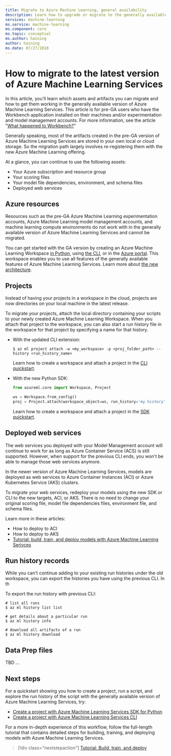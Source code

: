 ```yaml
---
title: Migrate to Azure Machine Learning, general availability
description: Learn how to upgrade or migrate to the generally available version of Azure Machine Learning Services.
services: machine-learning
ms.service: machine-learning
ms.component: core
ms.topic: conceptual
ms.author: haining
author: haining
ms.date: 07/27/2018
---
```


# How to migrate to the latest version of Azure Machine Learning Services 

In this article, you'll learn which assets and artifacts you can migrate and how to get them working in the generally available version of Azure Machine Learning Services. This article is for pre-GA users who have the Workbench application installed on their machines and/or experimentation and model management accounts. For more information, see the article "[What happened to Workbench?](overview-what-happened-to-workbench.md)"

Generally speaking, most of the artifacts created in the pre-GA version of Azure Machine Learning Services are stored in your own local or cloud storage. So the migration path largely involves re-registering them with the new Azure Machine Learning offering. 

At a glance, you can continue to use the following assets:
+ Your Azure subscription and resource group
+ Your scoring files
+ Your model file dependencies, environment, and schema files
+ Deployed web services

## Azure resources

Resources such as the pre-GA Azure Machine Learning experimentation accounts, Azure Machine Learning model management accounts, and machine learning compute environments do not work with in the generally available version of Azure Machine Learning Services and cannot be migrated. 

You can get started with the GA version by creating an Azure Machine Learning Workspace [in Python](quickstart-set-up-in-python.md), using [the CLI](quickstart-set-up-in-cli.md), or in the [Azure portal](how-to-create-workspace-in-portal.md). This workspace enables you to use all features of the generally available features of Azure Machine Learning Services. Learn more about [the new architecture](concept-azure-machine-learning-architecture.md).

## Projects

Instead of having your projects in a workspace in the cloud, projects are now directories on your local machine in the latest release.

To migrate your projects, attach the local directory containing your scripts to your newly created Azure Machine Learning Workspace. When you attach that project to the workspace, you can also start a run history file in the workspace for that project by specifying a name for that history.  

* With the updated CLI extension:
    ```shell
    $ az ml project attach -w <my_workspace> -p <proj_folder_path> --history <run_history_name>
    ```
  Learn how to create a workspace and attach a project in the [CLI quickstart](quickstart-set-up-in-cli.md).

* With the new Python SDK:
    ```python
    from azureml.core import Workspace, Project
    
    ws = Workspace.from_config()
    proj = Project.attach(workspace_object=ws, run_history='my history', directory='c:\projects\mnist')
    ```
  Learn how to create a workspace and attach a project in the [SDK quickstart](quickstart-set-up-in-python.md).

## Deployed web services

The web services you deployed with your Model Management account will continue to work for as long as Azure Container Service (ACS) is still supported.  However, when support for the previous CLI ends, you won't be able to manage those web services anymore. 

In the newer version of Azure Machine Learning Services, models are deployed as web services to Azure Container Instances (ACI) or Azure Kubernetes Service (AKS) clusters. 

To migrate your web services, redeploy your models using the new SDK or CLI to the new targets, ACI, or AKS. There is no need to change your original scoring file, model file dependencies files, environment file, and schema files. 

Learn more in these articles:
+ How to deploy to ACI
+ How to deploy to AKS
+ [Tutorial: build, train, and deploy models with Azure Machine Learning Serivces](tutorial-build-train-deploy-with-azure-machine-learning.md)

## Run history records

While you can't continue adding to your existing run histories under the old workspace, you can export the histories you have using the previous CLI. In th

To export the run history with previous CLI:
```Azure CLI
# list all runs
$ az ml history list list

# get details about a particular run
$ az ml history info

# download all artifacts of a run
$ az ml history download
```

## Data Prep files
TBD ...



## Next steps

For a quickstart showing you how to create a project, run a script, and explore the run history of the script with the generally available version of Azure Machine Learning Services, try:
+ [Create a project with Azure Machine Learning Services SDK for Python](quickstart-set-up-in-python.md)
+ [Create a project with Azure Machine Learning Services CLI](quickstart-set-up-in-cli.md)

For a more in-depth experience of this workflow, follow the full-length tutorial that contains detailed steps for building, training, and deploying models with Azure Machine Learning Services. 

> [!div class="nextstepaction"]
> [Tutorial: Build, train, and deploy](tutorial-build-train-deploy-with-azure-machine-learning.md)